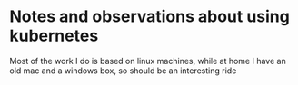 # Notes and observations about using kubernetes

Most of the work I do is based on linux machines, while at home I have an old mac and a windows box, so should be an interesting ride